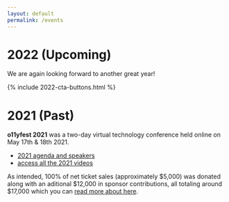 ```yaml
---
layout: default
permalink: /events
---
```


# 2022 (Upcoming)

We are again looking forward to another great year!

{% include 2022-cta-buttons.html %}

# 2021 (Past)

**o11yfest 2021** was a two-day virtual technology conference held online on May 17th & 18th 2021.

* [2021 agenda and speakers](/2021/agenda)
* [access all the 2021 videos](https://ti.to/o11yfest/2021)

As intended, 100% of net ticket sales (approximately $5,000) was donated along with an aditional $12,000 in sponsor contributions, all totaling around $17,000 which you can [read more about here](http://paulsbruce.io/blog/2021/12/accounting-for-privilege/).
